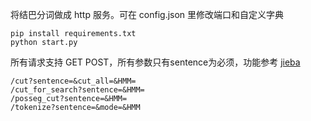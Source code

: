 将结巴分词做成 http 服务。可在 config.json 里修改端口和自定义字典

```
pip install requirements.txt
python start.py
```

所有请求支持 GET POST，所有参数只有sentence为必须，功能参考 [jieba](https://github.com/fxsjy/jieba)
```
/cut?sentence=&cut_all=&HMM=
/cut_for_search?sentence=&HMM=
/posseg_cut?sentence=&HMM=
/tokenize?sentence=&mode=&HMM
```
